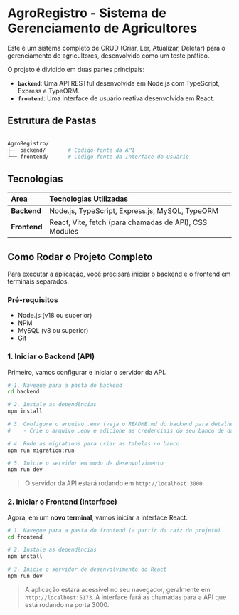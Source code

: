 # AgroRegistro - Sistema de Gerenciamento de Agricultores

Este é um sistema completo de CRUD (Criar, Ler, Atualizar, Deletar) para o gerenciamento de agricultores, desenvolvido como um teste prático.

O projeto é dividido em duas partes principais:

- **`backend`**: Uma API RESTful desenvolvida em Node.js com TypeScript, Express e TypeORM.
- **`frontend`**: Uma interface de usuário reativa desenvolvida em React.

## Estrutura de Pastas

```bash

AgroRegistro/
├── backend/       # Código-fonte da API
└── frontend/      # Código-fonte da Interface do Usuário

```

## Tecnologias

| Área         | Tecnologias Utilizadas                                 |
| :----------- | :----------------------------------------------------- |
| **Backend**  | Node.js, TypeScript, Express.js, MySQL, TypeORM        |
| **Frontend** | React, Vite, fetch (para chamadas de API), CSS Modules |

## Como Rodar o Projeto Completo

Para executar a aplicação, você precisará iniciar o backend e o frontend em terminais separados.

### Pré-requisitos

- Node.js (v18 ou superior)
- NPM
- MySQL (v8 ou superior)
- Git

### 1. Iniciar o Backend (API)

Primeiro, vamos configurar e iniciar o servidor da API.

```bash
# 1. Navegue para a pasta do backend
cd backend

# 2. Instale as dependências
npm install

# 3. Configure o arquivo .env (veja o README.md do backend para detalhes)
#    - Crie o arquivo .env e adicione as credenciais do seu banco de dados.

# 4. Rode as migrations para criar as tabelas no banco
npm run migration:run

# 5. Inicie o servidor em modo de desenvolvimento
npm run dev
```

> O servidor da API estará rodando em `http://localhost:3000`.

### 2. Iniciar o Frontend (Interface)

Agora, em um **novo terminal**, vamos iniciar a interface React.

```bash
# 1. Navegue para a pasta do frontend (a partir da raiz do projeto)
cd frontend

# 2. Instale as dependências
npm install

# 3. Inicie o servidor de desenvolvimento do React
npm run dev

```

> A aplicação estará acessível no seu navegador, geralmente em `http://localhost:5173`. A interface fará as chamadas para a API que está rodando na porta 3000.
